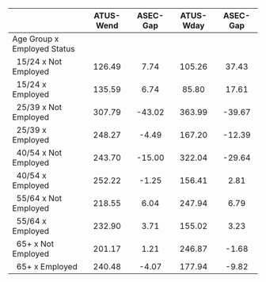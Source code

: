 
|                      |    ATUS-Wend |     ASEC-Gap |    ATUS-Wday |     ASEC-Gap |
| -------------------- | :----------: | :----------: | :----------: | :----------: |
| Age Group x Employed Status |              |              |              |              |
| &nbsp;&nbsp;15/24 x Not Employed |       126.49 |         7.74 |       105.26 |        37.43 |
| &nbsp;&nbsp;15/24 x Employed |       135.59 |         6.74 |        85.80 |        17.61 |
| &nbsp;&nbsp;25/39 x Not Employed |       307.79 |       -43.02 |       363.99 |       -39.67 |
| &nbsp;&nbsp;25/39 x Employed |       248.27 |        -4.49 |       167.20 |       -12.39 |
| &nbsp;&nbsp;40/54 x Not Employed |       243.70 |       -15.00 |       322.04 |       -29.64 |
| &nbsp;&nbsp;40/54 x Employed |       252.22 |        -1.25 |       156.41 |         2.81 |
| &nbsp;&nbsp;55/64 x Not Employed |       218.55 |         6.04 |       247.94 |         6.79 |
| &nbsp;&nbsp;55/64 x Employed |       232.90 |         3.71 |       155.02 |         3.23 |
| &nbsp;&nbsp;65+ x Not Employed |       201.17 |         1.21 |       246.87 |        -1.68 |
| &nbsp;&nbsp;65+ x Employed |       240.48 |        -4.07 |       177.94 |        -9.82 |

